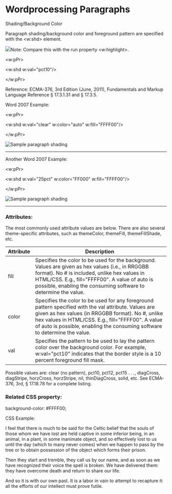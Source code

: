 # Wordprocessing Paragraphs

Shading/Background Color

Paragraph shading/background color and foreground pattern are specified with the <w:shd> element.

![](images/note.png)Note: Compare this with the run property <w:highlight>.

<w:pPr>

<w:shd w:val="pct10"/>

</w:pPr>

Reference: ECMA-376, 3rd Edition (June, 2011), Fundamentals and Markup Language Reference § 17.3.1.31 and § 17.3.5.

Word 2007 Example:

<w:pPr>

<w:shd w:val="clear" w:color="auto" w:fill="FFFF00"/>

</w:pPr>

![Sample paragraph shading](images\wp-shd-1.gif)

---

Another Word 2007 Example:

<w:pPr>

<w:shd w:val="25pct" w:color="FF000" w:fill="FFFF00"/>

</w:pPr>

![Sample paragraph shading](images\wp-shd-2.gif)

---

### Attributes:

The most commonly used attribute values are below. There are also several theme-specific attributes, such as themeColor, themeFill, themeFillShade, etc.

| Attribute | Description                                                                                                                                                                                                                                                                                   |
| --------- | --------------------------------------------------------------------------------------------------------------------------------------------------------------------------------------------------------------------------------------------------------------------------------------------- |
| fill      | Specifies the color to be used for the background. Values are given as hex values (i.e., in RRGGBB format). No # is included, unlike hex values in HTML/CSS. E.g., fill="FFFF00". A value of auto is possible, enabling the consuming software to determine the value.                        |
| color     | Specifies the color to be used for any foreground pattern specified with the val attribute. Values are given as hex values (in RRGGBB format). No #, unlike hex values in HTML/CSS. E.g., fill="FFFF00". A value of auto is possible, enabling the consuming software to determine the value. |
| val       | Specifies the pattern to be used to lay the pattern color over the background color. For example, w:val="pct10" indicates that the border style is a 10 percent foreground fill mask.                                                                                                         |

Possible values are: clear (no pattern), pct10, pct12, pct15 . . ., diagCross, diagStripe, horzCross, horzStripe, nil, thinDiagCross, solid, etc. See ECMA-376, 3rd, § 17.18.78 for a complete listing.

### Related CSS property:

background-color: #FFFF00;

CSS Example:

I feel that there is much to be said for the Celtic belief that the souls of those whom we have lost are held captive in some inferior being, in an animal, in a plant, in some inanimate object, and so effectively lost to us until the day (which to many never comes) when we happen to pass by the tree or to obtain possession of the object which forms their prison.

Then they start and tremble, they call us by our name, and as soon as we have recognized their voice the spell is broken. We have delivered them: they have overcome death and return to share our life.

And so it is with our own past. It is a labor in vain to attempt to recapture it: all the efforts of our intellect must prove futile.
